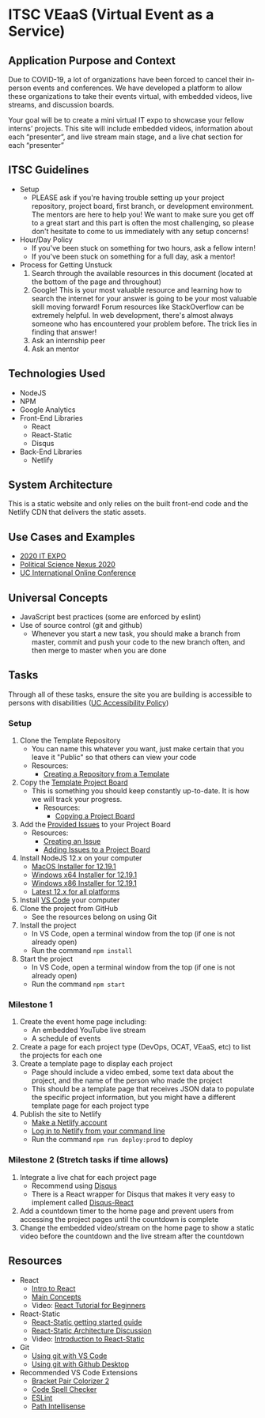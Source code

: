 # ITSC VEaaS (Virtual Event as a Service)

## Application Purpose and Context

Due to COVID-19, a lot of organizations have been forced to cancel their in-person events and conferences. We have developed a platform to allow these organizations to take their events virtual, with embedded videos, live streams, and discussion boards.

Your goal will be to create a mini virtual IT expo to showcase your fellow interns’ projects. This site will include embedded videos, information about each “presenter”, and live stream main stage, and a live chat section for each “presenter”

## ITSC Guidelines

* Setup
  * PLEASE ask if you're having trouble setting up your project repository, project board, first branch, or development environment.  The mentors are here to help you!  We want to make sure you get off to a great start and this part is often the most challenging, so please don't hesitate to come to us immediately with any setup concerns!
* Hour/Day Policy
  * If you've been stuck on something for two hours, ask a fellow intern!
  * If you've been stuck on something for a full day, ask a mentor!
* Process for Getting Unstuck
    1. Search through the available resources in this document (located at the bottom of the page and throughout)
    2. Google!  This is your most valuable resource and learning how to search the internet for your answer is going to be your most valuable skill moving forward!  Forum resources like StackOverflow can be extremely helpful.  In web development, there's almost always someone who has encountered your problem before.  The trick lies in finding that answer!
    3. Ask an internship peer
    4. Ask an mentor

## Technologies Used

* NodeJS
* NPM
* Google Analytics
* Front-End Libraries
  * React
  * React-Static
  * Disqus
* Back-End Libraries
  * Netlify

## System Architecture

This is a static website and only relies on the built front-end code and the Netlify CDN that delivers the static assets.

## Use Cases and Examples

* [2020 IT EXPO](https://itexpo20.live)
* [Political Science Nexus 2020](https://poliscinexus20.live)
* [UC International Online Conference](https://ucintlconference.live)

## Universal Concepts

* JavaScript best practices (some are enforced by eslint)
* Use of source control (git and github)
  * Whenever you start a new task, you should make a branch from master, commit and push your code to the new branch often, and then merge to master when you are done

## Tasks

Through all of these tasks, ensure the site you are building is accessible to persons with disabilities ([UC Accessibility Policy](https://www.uc.edu/about/accessibility-network/getting-started/policy.html))

### Setup

1. Clone the Template Repository
    * You can name this whatever you want, just make certain that you leave it "Public" so that others can view your code
    * Resources:
        * [Creating a Repository from a Template](https://docs.github.com/en/github/creating-cloning-and-archiving-repositories/creating-a-repository-from-a-template)
2. Copy the [Template Project Board](https://github.com/UC-ITSC/Virtual-Event-Template/projects/1)
    * This is something you should keep constantly up-to-date. It is how we will track your progress.
        * Resources:
            * [Copying a Project Board](https://docs.github.com/en/github/managing-your-work-on-github/copying-a-project-board)
3. Add the [Provided Issues](docs/issues.md) to your Project Board
    * Resources:
        * [Creating an Issue](https://docs.github.com/en/github/managing-your-work-on-github/creating-an-issue)
        * [Adding Issues to a Project Board](https://docs.github.com/en/github/managing-your-work-on-github/adding-issues-and-pull-requests-to-a-project-board#adding-issues-and-pull-requests-to-a-project-board-from-the-sidebar)
4. Install NodeJS 12.x on your computer
      * [MacOS Installer for 12.19.1](https://nodejs.org/download/release/latest-v12.x/node-v12.19.1.pkg)
      * [Windows x64 Installer for 12.19.1](https://nodejs.org/download/release/latest-v12.x/node-v12.19.1-x64.msi)
      * [Windows x86 Installer for 12.19.1](https://nodejs.org/download/release/latest-v12.x/node-v12.19.1-x86.msi)
      * [Latest 12.x for all platforms](https://nodejs.org/download/release/latest-v12.x/)
5. Install [VS Code](https://code.visualstudio.com/) your computer
6. Clone the project from GitHub
      * See the resources belong on using Git
7. Install the project
      * In VS Code, open a terminal window from the top (if one is not already open)
      * Run the command `npm install`
8. Start the project
      * In VS Code, open a terminal window from the top (if one is not already open)
      * Run the command `npm start`

### Milestone 1

1. Create the event home page including:
   * An embedded YouTube live stream
   * A schedule of events
2. Create a page for each project type (DevOps, OCAT, VEaaS, etc) to list the projects for each one
3. Create a template page to display each project
   * Page should include a video embed, some text data about the project, and the name of the person who made the project
   * This should be a template page that receives JSON data to populate the specific project information, but you might have a different template page for each project type
4. Publish the site to Netlify
   * [Make a Netlify account](https://app.netlify.com/signup?_ga=2.152698749.579539556.1598646102-1291164933.1598024532)
   * [Log in to Netlify from your command line](https://docs.netlify.com/cli/get-started/#authentication)
   * Run the command `npm run deploy:prod` to deploy

### Milestone 2 (Stretch tasks if time allows)

1. Integrate a live chat for each project page
   * Recommend using [Disqus](https://disqus.com/)
   * There is a React wrapper for Disqus that makes it very easy to implement called [Disqus-React](https://www.npmjs.com/package/disqus-react)
2. Add a countdown timer to the home page and prevent users from accessing the project pages until the countdown is complete
3. Change the embedded video/stream on the home page to show a static video before the countdown and the live stream after the countdown

## Resources

* React
  * [Intro to React](https://reactjs.org/tutorial/tutorial.html)
  * [Main Concepts](https://reactjs.org/docs/hello-world.html)
  * Video: [React Tutorial for Beginners](https://www.youtube.com/watch?v=dGcsHMXbSOA)
* React-Static
  * [React-Static getting started guide](https://github.com/react-static/react-static/tree/master/docs)
  * [React-Static Architecture Discussion](https://medium.com/@tannerlinsley/%EF%B8%8F-introducing-react-static-a-progressive-static-site-framework-for-react-3470d2a51ebc)
  * Video: [Introduction to React-Static](https://www.youtube.com/watch?v=OqbJ5swVpDQ)
* Git
  * [Using git with VS Code](https://code.visualstudio.com/docs/editor/versioncontrol#_git-support)
  * [Using git with Github Desktop](https://docs.github.com/en/desktop/installing-and-configuring-github-desktop/getting-started-with-github-desktop)
* Recommended VS Code Extensions
  * [Bracket Pair Colorizer 2](https://marketplace.visualstudio.com/items?itemName=CoenraadS.bracket-pair-colorizer-2)
  * [Code Spell Checker](https://marketplace.visualstudio.com/items?itemName=streetsidesoftware.code-spell-checker)
  * [ESLint](https://marketplace.visualstudio.com/items?itemName=dbaeumer.vscode-eslint)
  * [Path Intellisense](https://marketplace.visualstudio.com/items?itemName=christian-kohler.path-intellisense)
